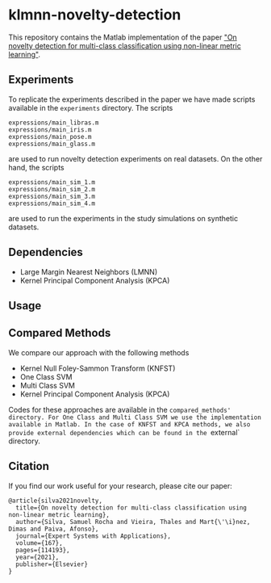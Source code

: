 # klmnn-novelty-detection

This repository contains the Matlab implementation of the paper ["On novelty detection for multi-class classification using non-linear metric learning"](https://doi.org/10.1016/j.eswa.2020.114193).

## Experiments
To replicate the experiments described in the paper we have made scripts available in the `experiments` directory. The scripts
```
expressions/main_libras.m
expressions/main_iris.m
expressions/main_pose.m
expressions/main_glass.m
```
are used to run novelty detection experiments on real datasets.
On the other hand, the scripts
```
expressions/main_sim_1.m
expressions/main_sim_2.m
expressions/main_sim_3.m
expressions/main_sim_4.m
```
are used to run the experiments in the study simulations on synthetic datasets.

## Dependencies
* Large Margin Nearest Neighbors (LMNN)
* Kernel Principal Component Analysis (KPCA)

## Usage

## Compared Methods
We compare our approach with the following methods
* Kernel Null Foley-Sammon Transform (KNFST)
* One Class SVM
* Multi Class SVM
* Kernel Principal Component Analysis (KPCA)

Codes for these approaches are available in the `compared_methods' directory.
For One Class and Multi Class SVM we use the implementation available in Matlab.
In the case of KNFST and KPCA methods, we also provide external dependencies which can be found in the `external` directory. 

## Citation
If you find our work useful for your research, please cite our paper:
```
@article{silva2021novelty,
  title={On novelty detection for multi-class classification using non-linear metric learning},
  author={Silva, Samuel Rocha and Vieira, Thales and Mart{\'\i}nez, Dimas and Paiva, Afonso},
  journal={Expert Systems with Applications},
  volume={167},
  pages={114193},
  year={2021},
  publisher={Elsevier}
}
```